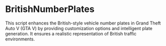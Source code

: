 # BritishNumberPlates
This script enhances the British-style vehicle number plates in Grand Theft Auto V (GTA V) by providing customization options and intelligent plate generation. It ensures a realistic representation of British traffic environments.
